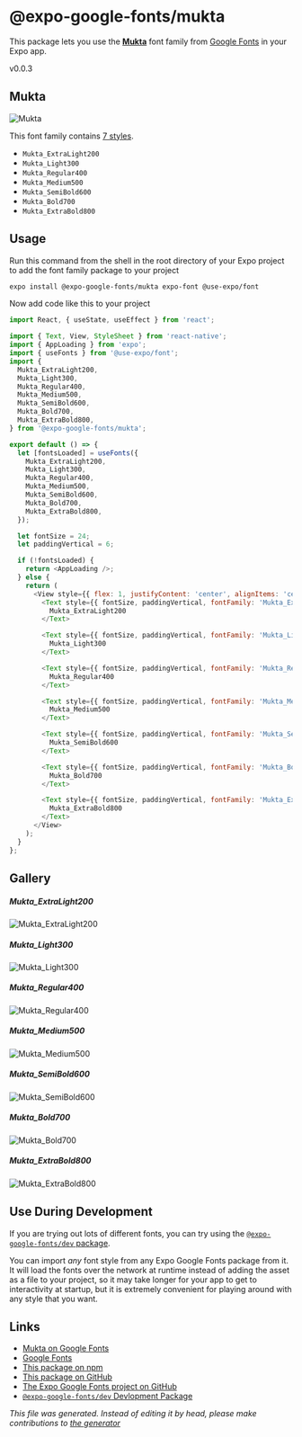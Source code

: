# @expo-google-fonts/mukta

This package lets you use the [**Mukta**](https://fonts.google.com/specimen/Mukta) font family from [Google Fonts](https://fonts.google.com/) in your Expo app.

v0.0.3

## Mukta

![Mukta](./font-family.png)

This font family contains [7 styles](#gallery).

- `Mukta_ExtraLight200`
- `Mukta_Light300`
- `Mukta_Regular400`
- `Mukta_Medium500`
- `Mukta_SemiBold600`
- `Mukta_Bold700`
- `Mukta_ExtraBold800`

## Usage

Run this command from the shell in the root directory of your Expo project to add the font family package to your project
```sh
expo install @expo-google-fonts/mukta expo-font @use-expo/font
```

Now add code like this to your project
```js
import React, { useState, useEffect } from 'react';

import { Text, View, StyleSheet } from 'react-native';
import { AppLoading } from 'expo';
import { useFonts } from '@use-expo/font';
import {
  Mukta_ExtraLight200,
  Mukta_Light300,
  Mukta_Regular400,
  Mukta_Medium500,
  Mukta_SemiBold600,
  Mukta_Bold700,
  Mukta_ExtraBold800,
} from '@expo-google-fonts/mukta';

export default () => {
  let [fontsLoaded] = useFonts({
    Mukta_ExtraLight200,
    Mukta_Light300,
    Mukta_Regular400,
    Mukta_Medium500,
    Mukta_SemiBold600,
    Mukta_Bold700,
    Mukta_ExtraBold800,
  });

  let fontSize = 24;
  let paddingVertical = 6;

  if (!fontsLoaded) {
    return <AppLoading />;
  } else {
    return (
      <View style={{ flex: 1, justifyContent: 'center', alignItems: 'center' }}>
        <Text style={{ fontSize, paddingVertical, fontFamily: 'Mukta_ExtraLight200' }}>
          Mukta_ExtraLight200
        </Text>

        <Text style={{ fontSize, paddingVertical, fontFamily: 'Mukta_Light300' }}>
          Mukta_Light300
        </Text>

        <Text style={{ fontSize, paddingVertical, fontFamily: 'Mukta_Regular400' }}>
          Mukta_Regular400
        </Text>

        <Text style={{ fontSize, paddingVertical, fontFamily: 'Mukta_Medium500' }}>
          Mukta_Medium500
        </Text>

        <Text style={{ fontSize, paddingVertical, fontFamily: 'Mukta_SemiBold600' }}>
          Mukta_SemiBold600
        </Text>

        <Text style={{ fontSize, paddingVertical, fontFamily: 'Mukta_Bold700' }}>
          Mukta_Bold700
        </Text>

        <Text style={{ fontSize, paddingVertical, fontFamily: 'Mukta_ExtraBold800' }}>
          Mukta_ExtraBold800
        </Text>
      </View>
    );
  }
};

```

## Gallery

##### Mukta_ExtraLight200
![Mukta_ExtraLight200](./4a09d53371d63ff1a2007025ba620e2d49a10d6fa1cfd9771079b881fb10260b.ttf.png)

##### Mukta_Light300
![Mukta_Light300](./afd7468706fa0ed52e0b848541b4e7443296d0e40213e7903e1d85de5b78c259.ttf.png)

##### Mukta_Regular400
![Mukta_Regular400](./7a26594f60f0a156f11685565fac877993f2081741d7eafc7a67d82010f730f8.ttf.png)

##### Mukta_Medium500
![Mukta_Medium500](./a8691ddcdc7892d423b4906d2316da09de32309d3d68b21b5d3d640e28901896.ttf.png)

##### Mukta_SemiBold600
![Mukta_SemiBold600](./7d8e1e1ee78a611bd420d3ad4fb7812e49164acc68f473ee133666fe5376d477.ttf.png)

##### Mukta_Bold700
![Mukta_Bold700](./e6fcac27938712ebc52654eee052ffee3cb5608feef54db55a22964fe8c7d974.ttf.png)

##### Mukta_ExtraBold800
![Mukta_ExtraBold800](./861cea1030f95eb8f746e95524c8440b56afdd6606e07782193fe436cc52f46b.ttf.png)


## Use During Development

If you are trying out lots of different fonts, you can try using the [`@expo-google-fonts/dev` package](https://github.com/expo/google-fonts/tree/master/font-packages/dev#readme).

You can import *any* font style from any Expo Google Fonts package from it. It will load the fonts
over the network at runtime instead of adding the asset as a file to your project, so it may take longer
for your app to get to interactivity at startup, but it is extremely convenient
for playing around with any style that you want.

## Links

- [Mukta on Google Fonts](https://fonts.google.com/specimen/Mukta)
- [Google Fonts](https://fonts.google.com/)
- [This package on npm](https://www.npmjs.com/package/@expo-google-fonts/mukta)
- [This package on GitHub](https://github.com/expo/google-fonts/tree/master/font-packages/mukta)
- [The Expo Google Fonts project on GitHub](https://github.com/expo/google-fonts)
- [`@expo-google-fonts/dev` Devlopment Package](https://github.com/expo/google-fonts/tree/master/font-packages/dev)


*This file was generated. Instead of editing it by head, please make contributions to [the generator](https://github.com/expo/google-fonts/tree/master/packages/generator)*
